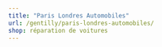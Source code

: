 ```yaml
---
title: "Paris Londres Automobiles"
url: /gentilly/paris-londres-automobiles/
shop: réparation de voitures
---
```

